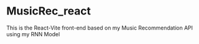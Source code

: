 # MusicRec_react
This is the React-Vite front-end based on my Music Recommendation API using my RNN Model
